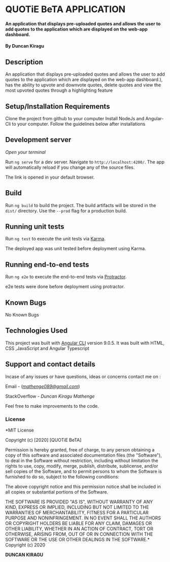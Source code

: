 # QUOTiE BeTA APPLICATION

#### An application that displays pre-uploaded quotes and allows the user to add quotes to the application which are displayed on the web-app dashboard.

#### By **Duncan Kiragu**


## Description
An application that displays pre-uploaded quotes and allows the user to add quotes to the application which are displayed on the web-app dashboard.), has the ability to upvote and downvote quotes, delete quotes and view the most upvoted quotes through a highlighting feature

## Setup/Installation Requirements
Clone the project from github to your computer
Install NodeJs and Angular-Cli to your computer.
Follow the guidelines below after installations

## Development server

*Open your terminal*

Run `ng serve` for a dev server. Navigate to `http://localhost:4200/`. The app will automatically reload if you change any of the source files.

The link is opened in your default browser.

## Build

Run `ng build` to build the project. The build artifacts will be stored in the `dist/` directory. Use the `--prod` flag for a production build.


## Running unit tests

Run `ng test` to execute the unit tests via [Karma](https://karma-runner.github.io).

The deployed app was unit tested before deployment using Karma.

## Running end-to-end tests

Run `ng e2e` to execute the end-to-end tests via [Protractor](http://www.protractortest.org/).

e2e tests were done before deployment using protractor.

## Known Bugs
No Known Bugs

## Technologies Used
This project was built with [Angular CLI](https://github.com/angular/angular-cli) version 9.0.5.
It was built with HTML, CSS ,JavaScript and Angular Typescript

## Support and contact details
Incase of any issues or have questions, ideas or concerns contact me on :


Email - (*mathenge089@gmail.com*)


StackOverflow - *Duncan Kiragu Mathenge*


Feel free to make improvements to the code. 

### License
*MIT License

Copyright (c) [2020] [QUOTiE BeTA]

Permission is hereby granted, free of charge, to any person obtaining a copy
of this software and associated documentation files (the "Software"), to deal
in the Software without restriction, including without limitation the rights
to use, copy, modify, merge, publish, distribute, sublicense, and/or sell
copies of the Software, and to permit persons to whom the Software is
furnished to do so, subject to the following conditions:

The above copyright notice and this permission notice shall be included in all
copies or substantial portions of the Software.

THE SOFTWARE IS PROVIDED "AS IS", WITHOUT WARRANTY OF ANY KIND, EXPRESS OR
IMPLIED, INCLUDING BUT NOT LIMITED TO THE WARRANTIES OF MERCHANTABILITY,
FITNESS FOR A PARTICULAR PURPOSE AND NONINFRINGEMENT. IN NO EVENT SHALL THE
AUTHORS OR COPYRIGHT HOLDERS BE LIABLE FOR ANY CLAIM, DAMAGES OR OTHER
LIABILITY, WHETHER IN AN ACTION OF CONTRACT, TORT OR OTHERWISE, ARISING FROM,
OUT OF OR IN CONNECTION WITH THE SOFTWARE OR THE USE OR OTHER DEALINGS IN THE
SOFTWARE.*
Copyright (c) 2020 

**DUNCAN KIRAGU**



